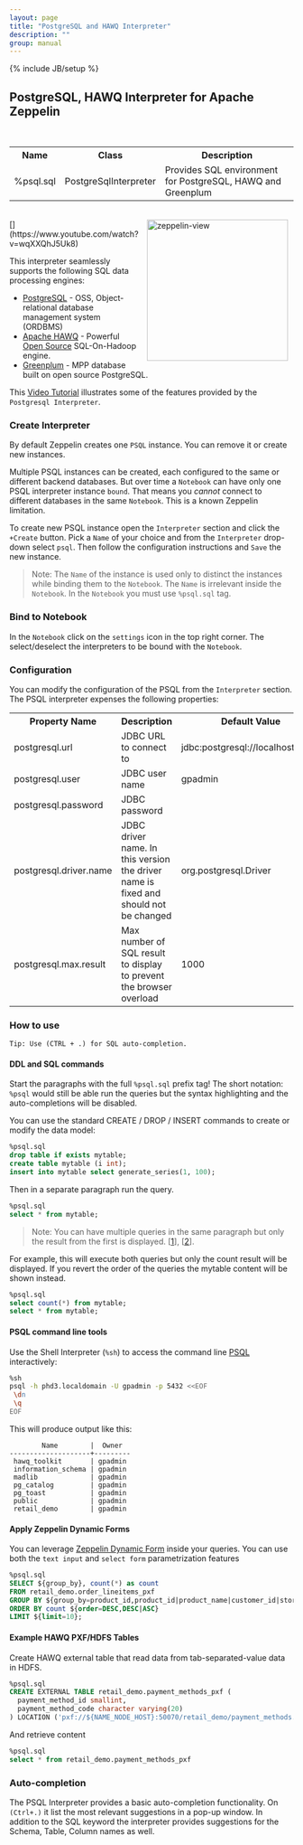 ```yaml
---
layout: page
title: "PostgreSQL and HAWQ Interpreter"
description: ""
group: manual
---
```

{% include JB/setup %}


## PostgreSQL, HAWQ  Interpreter for Apache Zeppelin

<br/>
<table class="table-configuration">
  <tr>
    <th>Name</th>
    <th>Class</th>
    <th>Description</th>
  </tr>
  <tr>
    <td>%psql.sql</td>
    <td>PostgreSqlInterpreter</td>
    <td>Provides SQL environment for PostgreSQL, HAWQ and Greenplum</td>
  </tr>
</table>

<br/>
[<img align="right" src="http://img.youtube.com/vi/wqXXQhJ5Uk8/0.jpg" alt="zeppelin-view" hspace="10" width="250"></img>](https://www.youtube.com/watch?v=wqXXQhJ5Uk8)

This interpreter seamlessly supports the following SQL data processing engines:

* [PostgreSQL](http://www.postgresql.org/) - OSS, Object-relational database management system (ORDBMS)
* [Apache HAWQ](http://pivotal.io/big-data/pivotal-hawq) - Powerful [Open Source](https://wiki.apache.org/incubator/HAWQProposal) SQL-On-Hadoop engine.
* [Greenplum](http://pivotal.io/big-data/pivotal-greenplum-database) - MPP database built on open source PostgreSQL.


This [Video Tutorial](https://www.youtube.com/watch?v=wqXXQhJ5Uk8) illustrates some of the features provided by the `Postgresql Interpreter`.

### Create Interpreter

By default Zeppelin creates one `PSQL` instance. You can remove it or create new instances.

Multiple PSQL instances can be created, each configured to the same or different backend databases. But over time a  `Notebook` can have only one PSQL interpreter instance `bound`. That means you _cannot_ connect to different databases in the same `Notebook`. This is a known Zeppelin limitation.

To create new PSQL instance open the `Interpreter` section and click the `+Create` button. Pick a `Name` of your choice and from the `Interpreter` drop-down select `psql`.  Then follow the configuration instructions and `Save` the new instance.

> Note: The `Name` of the instance is used only to distinct the instances while binding them to the `Notebook`. The `Name` is irrelevant inside the `Notebook`. In the `Notebook` you must use `%psql.sql` tag.

### Bind to Notebook
In the `Notebook` click on the `settings` icon in the top right corner. The select/deselect the interpreters to be bound with the `Notebook`.

### Configuration
You can modify the configuration of the PSQL from the `Interpreter` section.  The PSQL interpreter expenses the following properties:


 <table class="table-configuration">
   <tr>
     <th>Property Name</th>
     <th>Description</th>
     <th>Default Value</th>
   </tr>
   <tr>
     <td>postgresql.url</td>
     <td>JDBC URL to connect to </td>
     <td>jdbc:postgresql://localhost:5432</td>
   </tr>
   <tr>
     <td>postgresql.user</td>
     <td>JDBC user name</td>
     <td>gpadmin</td>
   </tr>
   <tr>
     <td>postgresql.password</td>
     <td>JDBC password</td>
     <td></td>
   </tr>
   <tr>
     <td>postgresql.driver.name</td>
     <td>JDBC driver name. In this version the driver name is fixed and should not be changed</td>
     <td>org.postgresql.Driver</td>
   </tr>
   <tr>
     <td>postgresql.max.result</td>
     <td>Max number of SQL result to display to prevent the browser overload</td>
     <td>1000</td>
   </tr>      
 </table>


### How to use
```
Tip: Use (CTRL + .) for SQL auto-completion.
```
#### DDL and SQL commands

Start the paragraphs with the full `%psql.sql` prefix tag! The short notation: `%psql` would still be able run the queries but the syntax highlighting and the auto-completions will be disabled.

You can use the standard CREATE / DROP / INSERT commands to create or modify the data model:

```sql
%psql.sql
drop table if exists mytable;
create table mytable (i int);
insert into mytable select generate_series(1, 100);
```

Then in a separate paragraph run the query.

```sql
%psql.sql
select * from mytable;
```

> Note: You can have multiple queries in the same paragraph but only the result from the first is displayed. [[1](https://issues.apache.org/jira/browse/ZEPPELIN-178)], [[2](https://issues.apache.org/jira/browse/ZEPPELIN-212)].

For example, this will execute both queries but only the count result will be displayed. If you revert the order of the queries the mytable content will be shown instead.

```sql
%psql.sql
select count(*) from mytable;
select * from mytable;
```

#### PSQL command line tools

Use the Shell Interpreter (`%sh`) to access the command line [PSQL](http://www.postgresql.org/docs/9.4/static/app-psql.html) interactively:

```bash
%sh
psql -h phd3.localdomain -U gpadmin -p 5432 <<EOF
 \dn  
 \q
EOF
```
This will produce output like this:

```
        Name        |  Owner  
--------------------+---------
 hawq_toolkit       | gpadmin
 information_schema | gpadmin
 madlib             | gpadmin
 pg_catalog         | gpadmin
 pg_toast           | gpadmin
 public             | gpadmin
 retail_demo        | gpadmin
```

#### Apply Zeppelin Dynamic Forms

You can leverage [Zeppelin Dynamic Form](https://zeppelin.incubator.apache.org/docs/manual/dynamicform.html) inside your queries. You can use both the `text input` and `select form` parametrization features

```sql
%psql.sql
SELECT ${group_by}, count(*) as count
FROM retail_demo.order_lineitems_pxf
GROUP BY ${group_by=product_id,product_id|product_name|customer_id|store_id}
ORDER BY count ${order=DESC,DESC|ASC}
LIMIT ${limit=10};
```
#### Example HAWQ PXF/HDFS Tables

Create HAWQ external table that read data from tab-separated-value data in HDFS.

```sql
%psql.sql
CREATE EXTERNAL TABLE retail_demo.payment_methods_pxf (
  payment_method_id smallint,
  payment_method_code character varying(20)
) LOCATION ('pxf://${NAME_NODE_HOST}:50070/retail_demo/payment_methods.tsv.gz?profile=HdfsTextSimple') FORMAT 'TEXT' (DELIMITER = E'\t');
```
And retrieve content

```sql
%psql.sql
select * from retail_demo.payment_methods_pxf
```
### Auto-completion
The PSQL Interpreter provides a basic auto-completion functionality. On `(Ctrl+.)` it list the most relevant suggestions in a pop-up window. In addition to the SQL keyword the interpreter provides suggestions for the Schema, Table, Column names as well.
